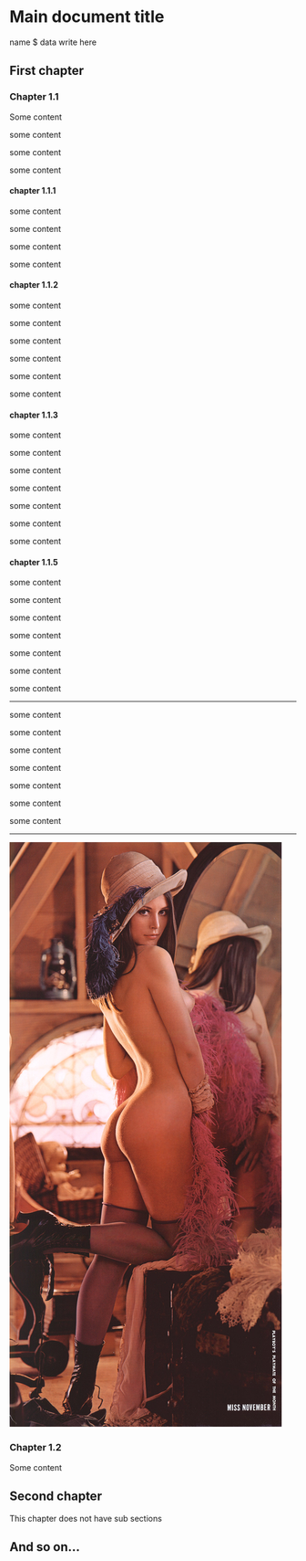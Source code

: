 # Main document title

name $ data write here

## First chapter

### Chapter 1.1

Some content

some content

some content

some content

#### chapter 1.1.1

some content

some content

some content

some content

#### chapter 1.1.2

some content

some content

some content

some content

some content

some content

#### chapter 1.1.3

some content

some content

some content

some content

some content

some content

some content

#### chapter 1.1.5

some content

some content

some content

some content

some content

some content

some content

---



some content

some content

some content

some content

some content

some content

some content

---

![](lena.jpg)

### Chapter 1.2

Some content

## Second chapter

This chapter does not have sub sections

## And so on...
